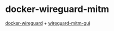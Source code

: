 # docker-wireguard-mitm
[docker-wireguard](https://github.com/fopina/docker-wireguard/) + [wireguard-mitm-gui](https://github.com/fopina/wireguard-mitm-gui)
